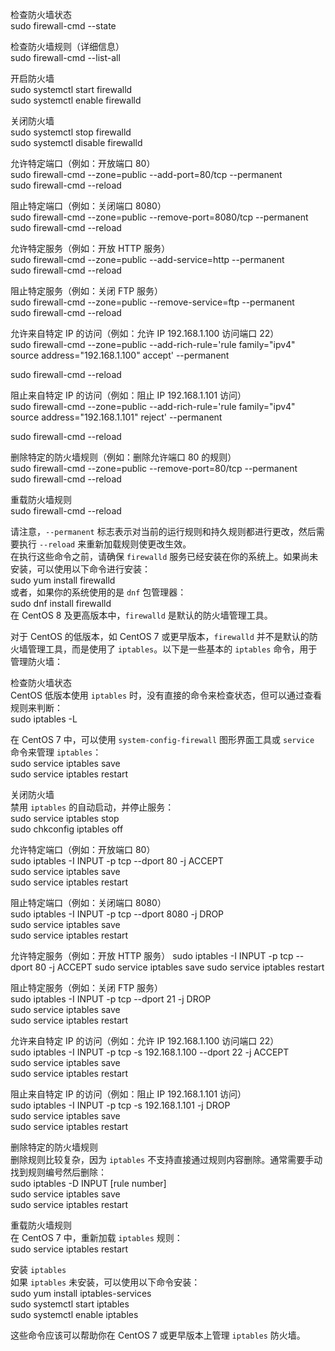 检查防火墙状态  
sudo firewall-cmd --state  

检查防火墙规则（详细信息）  
sudo firewall-cmd --list-all  

开启防火墙  
sudo systemctl start firewalld  
sudo systemctl enable firewalld  

关闭防火墙  
sudo systemctl stop firewalld  
sudo systemctl disable firewalld  

允许特定端口（例如：开放端口 80）  
sudo firewall-cmd --zone=public --add-port=80/tcp --permanent  
sudo firewall-cmd --reload  

阻止特定端口（例如：关闭端口 8080）  
sudo firewall-cmd --zone=public --remove-port=8080/tcp --permanent  
sudo firewall-cmd --reload  

允许特定服务（例如：开放 HTTP 服务）  
sudo firewall-cmd --zone=public --add-service=http --permanent  
sudo firewall-cmd --reload

阻止特定服务（例如：关闭 FTP 服务）  
sudo firewall-cmd --zone=public --remove-service=ftp --permanent  
sudo firewall-cmd --reload

允许来自特定 IP 的访问（例如：允许 IP 192.168.1.100 访问端口 22）  
sudo firewall-cmd --zone=public --add-rich-rule='rule family="ipv4" source address="192.168.1.100" accept' --permanent  

sudo firewall-cmd --reload  

阻止来自特定 IP 的访问（例如：阻止 IP 192.168.1.101 访问）  
sudo firewall-cmd --zone=public --add-rich-rule='rule family="ipv4" source address="192.168.1.101" reject' --permanent  

sudo firewall-cmd --reload

删除特定的防火墙规则（例如：删除允许端口 80 的规则）  
sudo firewall-cmd --zone=public --remove-port=80/tcp --permanent  
sudo firewall-cmd --reload

重载防火墙规则  
sudo firewall-cmd --reload

请注意，`--permanent` 标志表示对当前的运行规则和持久规则都进行更改，然后需要执行 `--reload` 来重新加载规则使更改生效。  
在执行这些命令之前，请确保 `firewalld` 服务已经安装在你的系统上。如果尚未安装，可以使用以下命令进行安装：  
sudo yum install firewalld  
或者，如果你的系统使用的是 `dnf` 包管理器：  
sudo dnf install firewalld  
在 CentOS 8 及更高版本中，`firewalld` 是默认的防火墙管理工具。


对于 CentOS 的低版本，如 CentOS 7 或更早版本，`firewalld` 并不是默认的防火墙管理工具，而是使用了 `iptables`。以下是一些基本的 `iptables` 命令，用于管理防火墙：  

检查防火墙状态  
CentOS 低版本使用 `iptables` 时，没有直接的命令来检查状态，但可以通过查看规则来判断：  
sudo iptables -L  

在 CentOS 7 中，可以使用 `system-config-firewall` 图形界面工具或 `service` 命令来管理 `iptables`：  
sudo service iptables save  
sudo service iptables restart  

关闭防火墙  
禁用 `iptables` 的自动启动，并停止服务：  
sudo service iptables stop  
sudo chkconfig iptables off

允许特定端口（例如：开放端口 80）  
sudo iptables -I INPUT -p tcp --dport 80 -j ACCEPT  
sudo service iptables save  
sudo service iptables restart

阻止特定端口（例如：关闭端口 8080）  
sudo iptables -I INPUT -p tcp --dport 8080 -j DROP  
sudo service iptables save  
sudo service iptables restart

允许特定服务（例如：开放 HTTP 服务）
sudo iptables -I INPUT -p tcp --dport 80 -j ACCEPT
sudo service iptables save
sudo service iptables restart

阻止特定服务（例如：关闭 FTP 服务）  
sudo iptables -I INPUT -p tcp --dport 21 -j DROP  
sudo service iptables save  
sudo service iptables restart
  
允许来自特定 IP 的访问（例如：允许 IP 192.168.1.100 访问端口 22）  
sudo iptables -I INPUT -p tcp -s 192.168.1.100 --dport 22 -j ACCEPT  
sudo service iptables save  
sudo service iptables restart

阻止来自特定 IP 的访问（例如：阻止 IP 192.168.1.101 访问）  
sudo iptables -I INPUT -p tcp -s 192.168.1.101 -j DROP  
sudo service iptables save  
sudo service iptables restart

删除特定的防火墙规则  
删除规则比较复杂，因为 `iptables` 不支持直接通过规则内容删除。通常需要手动找到规则编号然后删除：  
sudo iptables -D INPUT [rule number]  
sudo service iptables save  
sudo service iptables restart

重载防火墙规则  
在 CentOS 7 中，重新加载 `iptables` 规则：  
sudo service iptables restart

安装 `iptables`  
如果 `iptables` 未安装，可以使用以下命令安装：  
sudo yum install iptables-services  
sudo systemctl start iptables  
sudo systemctl enable iptables

这些命令应该可以帮助你在 CentOS 7 或更早版本上管理 `iptables` 防火墙。
